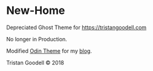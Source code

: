 # New-Home
Depreciated Ghost Theme for https://tristangoodell.com

No longer in Production.

Modified [Odin Theme](https://github.com/h4t0n/odin) for my [blog](https://tristangoodell.com).

Tristan Goodell © 2018
